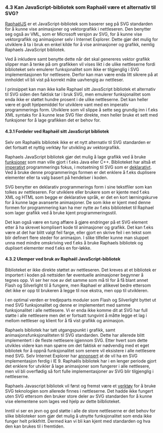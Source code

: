 ### 4.3 Kan JavaScript-bibliotek som Raphaël være et alternativ til SVG? ###

[RaphaëlJS][1] er et JavaScript-bibliotek som baserer seg
på SVG standarden for å kunne vise animasjoner og vektorgrafikk i
nettleseren. Den benytter seg også av VML, som er Microsoft versjon av SVG,
for å kunne vise vektorgrafikk og animasjoner selv i Internet Explorer.
Dette gjør det mulig for utviklere å ta i bruk en enkel kilde for å vise
animasjoner og grafikk, nemlig Raphaels JavaScript bibliotek.

Ved å inkludere samt benytte dette når det skal genereres vektor grafikk slipper 
man å tenke på om grafikken vil vises likt i de ulike nettleserne fordi biblioteket selv 
emulerer funksjonalitet som ikke er tilgjenglig i SVG implementasjonen for
nettlesere. Derfor kan man være enda litt sikrere på at innholdet vil bli vist på
korrekt måte uavhengig av nettleser.

I prinsippet kan man ikke kalle Raphael sitt JavaScript bibliotek et alternativ
til SVG siden den faktisk tar i bruk SVG, men emulerer funksjonalitet som enda
ikke er støttet hundre prosent i de ulike nettleserne. Det kan heller være et
godt hjelpemiddel for utviklere vant med en imperativ programmerings form. Utviklere 
som vil slippe å sette seg grundig inn i f.eks XML syntaks for å kunne lese SVG filer
direkte, men heller bruke et sett med funksjoner for å lage grafikken det er behov
for.

#### 4.3.1 Fordeler ved Raphaël sitt JavaScript bibliotek ####

Selv om Raphaëls bibliotek ikke er et nytt alternativ til SVG
standarden er det fortsatt et nyttig verktøy for utvikling av vektorgrafikk.

Raphaels JavaScript bibliotek gjør det mulig å lage grafikk ved å bruke
[funksjoner][2] som man ville gjort i f.eks Java eller C++. Biblioteket har altså
et [imperativt][3] programmerings fokus, i motsetning til SVG som er [deklarativt][4].
Ved å bruke denne programmerings formen er det enklere å f.eks duplisere 
elementer eller ta valg basert på hendelser i koden. 

SVG benytter en deklarativ programmerings form i sine tekstfiler som kan tolkes
av nettleseren. For utviklere eller brukere som er kjente med f.eks XML og HTML som
begge er deklarative språk, er det en kort lærningskurve for å kunne lage
avanserte animasjoner. De som ikke er kjent med denne formen for programmering
kan ha mer nytte av f.eks biblioteket til Raphael som lager grafikk ved å 
bruke kjent programmeringsstil. 

Det kan også være en tung affære å gjøre endringer på et SVG element etter å
ha skrevet komplisert kode til animasjoner og grafikk. Det kan f.eks være at
det har blitt valgt feil farge, eller gjort en skrive feil i en tekst som blir
definert flere steder for animasjon. I slike tilfeller kunne man sluppet unna
med mindre omskriving ved f.eks å bruke Raphaels bibliotek og duplisert
elementer med f.eks en for-løkke. 

#### 4.3.2 Ulemper ved bruk av Raphaël JavaScript-bibliotek ####

Biblioteket er ikke direkte støttet av nettleseren. Det kreves at et
bibliotek er importert i koden på nettsiden før eventuelle animasjoner
begynner å tegnes opp. Vi ser her noe av det samme som må til for å få
blant annet Flash og Silverlight til å fungere, men Raphael er allikevel
bedre ettersom det ikke er opp til brukeren å legge til noe ekstra, men
opp til utvikleren.

I en optimal verden er tredjeparts moduler som Flash og Silverlight byttet
ut med SVG funksjonalitet og denne er implementert med samme funksjonalitet
i alle nettlesere. Vi er enda ikke komme dit at SVG har full støtte i alle
nettlesere men det er fortsatt tungvint å måtte legge et lag i mellom nettleser
og klient for å få vist grafikk og animasjon.

Raphaels bibliotek har tatt utgangspunkt i grafikk, samt animasjonsfunksjonaliteten 
til SVG standarden. Dette har allerede blitt implementert i de fleste nettlesere 
igjennom SVG. Etter hvert som dette utvikles videre
kan man spørre om det faktisk er nødvendig med et eget bibliotek for å oppnå
funksjonalitet som senere vil eksistere i alle nettlesere med SVG. Selv Internet
Explorer har [annonsert][5] at de vil ha en SVG implementasjon ferdig i IE 9. Raphaëls bibliotek
har i en lenger periode gjort det enklere for utvikler å lage animasjoner som
fungerer i alle nettlesere, men vil bli overflødig så fort fulle implementasjoner
av SVG blir tilgjenglig i nettleserne.

Raphaels Javascript bibliotek vil først og fremst være et [verktøy][6] for å
bruke SVG teknologien som allerede finnes i nettleserne. Det hadde ikke fungert uten SVG
ettersom den bruker store deler av SVG standarden for å kunne vise elementene som lages ved
hjelp av dette bilblioteket. 

Inntil vi ser en jevn og god støtte i alle de store nettleserne er det behov
for slike biblioteker som gjør det mulig å utnytte funksjonalitet som enda
ikke funger helt prikkfritt. Dermed kan vi bli kan kjent med standarden og
hva den kan brukes til i fremtiden.

[1]: http://raphaeljs.com "Raphaels - JavaScript library, RaphaelJs, lest 2010-05-27"
[2]: http://raphaeljs.com/reference.html "Raphael Reference, RaphaelJs, lest 2010-05-27"
[3]: http://en.wikipedia.org/wiki/Imperative_programming "Imperative Programming, Wikipedia, lest 2010-05-27"
[4]: http://en.wikipedia.org/wiki/Declarative_programming "Declarative Programming, Wikipedia, lest 2010-05-27"
[5]: http://blogs.msdn.com/b/ie/archive/2010/03/18/svg-in-ie9-roadmap.aspx "SVG in IE9 Roadmap, IEBlog, 2010-03-18"
[6]: http://www.samuelclay.com/raphael/svg_open_paper.pdf "Raphaels Paper - SVG Open 2009, Raphael, lest 2010-05-27"
